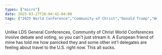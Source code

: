 ```yaml
---
types: ["micro"]
date: 2025-03-27T16:04:42-04:00
tags: ["2025 World Conference","Community of Christ","Donald Trump","World Conference"]
---
```

Unlike LDS General Conferences, Community of Christ World Conferences involve debate and voting, so you can't just stream it. A European friend of mine has told me how panicked they and some other int'l delegates are feeling about travel to the U.S. right now. This all sucks.